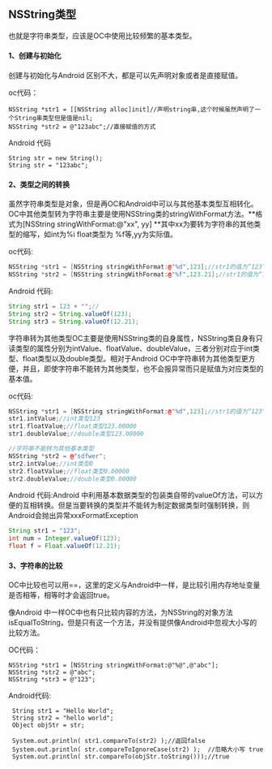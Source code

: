 ## NSString类型

也就是字符串类型，应该是OC中使用比较频繁的基本类型。

#### 1、创建与初始化

创建与初始化与Android 区别不大，都是可以先声明对象或者是直接赋值。

oc代码：

```
NSString *str1 = [[NSString alloc]init]//声明string串,这个时候虽然声明了一个String串类型但是值是nil;
NSString *str2 = @"123abc";//直接赋值的方式
```

Android 代码

```
String str = new String();
String str = "123abc";
```

#### 2、类型之间的转换

虽然字符串类型是对象，但是再OC和Android中可以与其他基本类型互相转化。OC中其他类型转为字符串主要是使用NSString类的stringWithFormat方法。**格式为\[NSString stringWithFormat:@"xx", yy\] **其中xx为要转为字符串的其他类型的缩写，如int为%i float类型为 %f等,yy为实际值。

oc代码:

```cpp
NSString *str1 = [NSString stringWithFormat:@"%d",123];//str1的值为“123”；
NSString *str2 = [NSString stringWithFormat:@"%f",123.21];//str1的值为“123.21”；
```

Android 代码:

```java
String str1 = 123 + "";//
String str2 = String.valueOf(123);
String str3 = String.valueOf(12.21);
```

字符串转为其他类型OC主要是使用NSString类的自身属性，NSString类自身有只读类型的属性分别为intValue、floatValue、doubleValue，三者分别对应于int类型、float类型以及double类型。相对于Android  OC中字符串转为其他类型更方便，并且，即使字符串不能转为其他类型，也不会报异常而只是赋值为对应类型的基本值。

oc代码:

```cpp
NSString *str1 = [NSString stringWithFormat:@"%d",123];//str1的值为“123”；
str1.intValue;//int类型123
str1.floatValue;//float类型123.00000
str1.doubleValue;//double类型123.00000

//字符串不能转为其他基本类型
NSString *str2 = @"sdfwer";
str2.intValue;//int类型0
str2.floatValue;//float类型0.00000
str2.doubleValue;//double类型0.00000
```

Android 代码:Android 中利用基本数据类型的包装类自带的valueOf方法，可以方便的互相转换。但是当要转换的类型并不能转为制定数据类型时强制转换，则Android会抛出异常xxxFormatException

```java
String str1 = "123";
int num = Integer.valueOf(123);
float f = Float.valueOf(12.21);
```

#### 3、字符串的比较

OC中比较也可以用==，这里的定义与Android中一样，是比较引用内存地址变量是否相等，相等时才会返回true。

像Android 中一样OC中也有只比较内容的方法，为NSString的对象方法 isEqualToString，但是只有这一个方法，并没有提供像Android中忽视大小写的比较方法。

OC代码：

```
NSString *str1 = [NSString stringWithFormat:@"%@",@"abc"];
NSString *str2 = @"abc";
NSString *str3 = @"123";

```

Android代码:

```
 String str1 = "Hello World";
 String str2 = "hello world";
 Object objStr = str;
 
 System.out.println( str1.compareTo(str2) );//返回false
 System.out.println( str.compareToIgnoreCase(str2) );  //忽略大小写 true
 System.out.println( str.compareTo(objStr.toString()));//true
```



